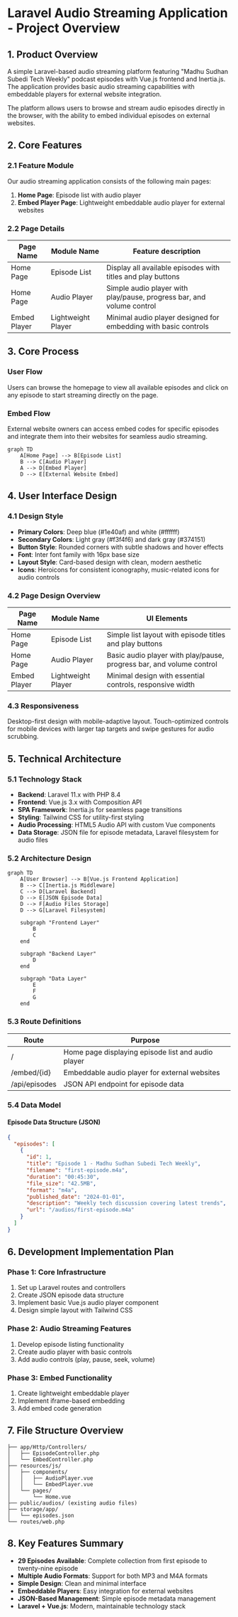 # Laravel Audio Streaming Application - Project Overview

## 1. Product Overview
A simple Laravel-based audio streaming platform featuring "Madhu Sudhan Subedi Tech Weekly" podcast episodes with Vue.js frontend and Inertia.js. The application provides basic audio streaming capabilities with embeddable players for external website integration.

The platform allows users to browse and stream audio episodes directly in the browser, with the ability to embed individual episodes on external websites.

## 2. Core Features

### 2.1 Feature Module
Our audio streaming application consists of the following main pages:
1. **Home Page**: Episode list with audio player
2. **Embed Player Page**: Lightweight embeddable audio player for external websites

### 2.2 Page Details
| Page Name | Module Name | Feature description |
|-----------|-------------|---------------------|
| Home Page | Episode List | Display all available episodes with titles and play buttons |
| Home Page | Audio Player | Simple audio player with play/pause, progress bar, and volume control |
| Embed Player | Lightweight Player | Minimal audio player designed for embedding with basic controls |

## 3. Core Process

### User Flow
Users can browse the homepage to view all available episodes and click on any episode to start streaming directly on the page.

### Embed Flow
External website owners can access embed codes for specific episodes and integrate them into their websites for seamless audio streaming.

```mermaid
graph TD
    A[Home Page] --> B[Episode List]
    B --> C[Audio Player]
    A --> D[Embed Player]
    D --> E[External Website Embed]
```

## 4. User Interface Design

### 4.1 Design Style
- **Primary Colors**: Deep blue (#1e40af) and white (#ffffff)
- **Secondary Colors**: Light gray (#f3f4f6) and dark gray (#374151)
- **Button Style**: Rounded corners with subtle shadows and hover effects
- **Font**: Inter font family with 16px base size
- **Layout Style**: Card-based design with clean, modern aesthetic
- **Icons**: Heroicons for consistent iconography, music-related icons for audio controls

### 4.2 Page Design Overview
| Page Name | Module Name | UI Elements |
|-----------|-------------|-------------|
| Home Page | Episode List | Simple list layout with episode titles and play buttons |
| Home Page | Audio Player | Basic audio player with play/pause, progress bar, and volume control |
| Embed Player | Lightweight Player | Minimal design with essential controls, responsive width |

### 4.3 Responsiveness
Desktop-first design with mobile-adaptive layout. Touch-optimized controls for mobile devices with larger tap targets and swipe gestures for audio scrubbing.

## 5. Technical Architecture

### 5.1 Technology Stack
- **Backend**: Laravel 11.x with PHP 8.4
- **Frontend**: Vue.js 3.x with Composition API
- **SPA Framework**: Inertia.js for seamless page transitions
- **Styling**: Tailwind CSS for utility-first styling
- **Audio Processing**: HTML5 Audio API with custom Vue components
- **Data Storage**: JSON file for episode metadata, Laravel filesystem for audio files

### 5.2 Architecture Design
```mermaid
graph TD
    A[User Browser] --> B[Vue.js Frontend Application]
    B --> C[Inertia.js Middleware]
    C --> D[Laravel Backend]
    D --> E[JSON Episode Data]
    D --> F[Audio Files Storage]
    D --> G[Laravel Filesystem]

    subgraph "Frontend Layer"
        B
        C
    end

    subgraph "Backend Layer"
        D
    end

    subgraph "Data Layer"
        E
        F
        G
    end
```

### 5.3 Route Definitions
| Route | Purpose |
|-------|---------|
| / | Home page displaying episode list and audio player |
| /embed/{id} | Embeddable audio player for external websites |
| /api/episodes | JSON API endpoint for episode data |

### 5.4 Data Model

#### Episode Data Structure (JSON)
```json
{
  "episodes": [
    {
      "id": 1,
      "title": "Episode 1 - Madhu Sudhan Subedi Tech Weekly",
      "filename": "first-episode.m4a",
      "duration": "00:45:30",
      "file_size": "42.5MB",
      "format": "m4a",
      "published_date": "2024-01-01",
      "description": "Weekly tech discussion covering latest trends",
      "url": "/audios/first-episode.m4a"
    }
  ]
}
```

## 6. Development Implementation Plan

### Phase 1: Core Infrastructure
1. Set up Laravel routes and controllers
2. Create JSON episode data structure
3. Implement basic Vue.js audio player component
4. Design simple layout with Tailwind CSS

### Phase 2: Audio Streaming Features
1. Develop episode listing functionality
2. Create audio player with basic controls
3. Add audio controls (play, pause, seek, volume)

### Phase 3: Embed Functionality
1. Create lightweight embeddable player
2. Implement iframe-based embedding
3. Add embed code generation

## 7. File Structure Overview

```
├── app/Http/Controllers/
│   ├── EpisodeController.php
│   └── EmbedController.php
├── resources/js/
│   ├── components/
│   │   ├── AudioPlayer.vue
│   │   └── EmbedPlayer.vue
│   └── pages/
│       └── Home.vue
├── public/audios/ (existing audio files)
├── storage/app/
│   └── episodes.json
└── routes/web.php
```

## 8. Key Features Summary

- **29 Episodes Available**: Complete collection from first episode to twenty-nine episode
- **Multiple Audio Formats**: Support for both MP3 and M4A formats
- **Simple Design**: Clean and minimal interface
- **Embeddable Players**: Easy integration for external websites
- **JSON-Based Management**: Simple episode metadata management
- **Laravel + Vue.js**: Modern, maintainable technology stack